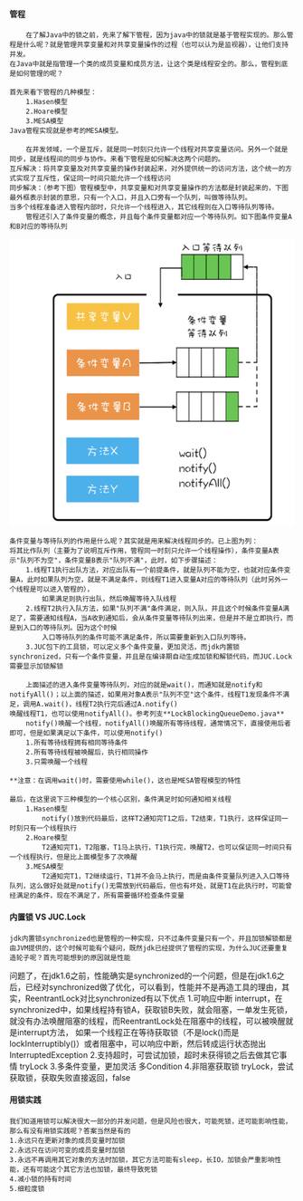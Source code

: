 #### 管程
        在了解Java中的锁之前，先来了解下管程，因为java中的锁就是基于管程实现的。那么管程是什么呢？就是管理共享变量和对共享变量操作的过程（也可以认为是监视器），让他们支持并发。
    在Java中就是指管理一个类的成员变量和成员方法，让这个类是线程安全的。那么，管程到底是如何管理的呢？

    首先来看下管程的几种模型：
        1.Hasen模型
        2.Hoare模型
        3.MESA模型
    Java管程实现就是参考的MESA模型。
    
        在并发领域，一个是互斥，就是同一时刻只允许一个线程对共享变量访问。另外一个就是同步，就是线程间的同步与协作。来看下管程是如何解决这两个问题的。
    互斥解决：将共享变量及对共享变量的操作封装起来，对外提供统一的访问方法，这个统一的方式实现了互斥性，保证同一时间只能允许一个线程访问
    同步解决：（参考下图）管程模型中，共享变量和对共享变量操作的方法都是封装起来的，下图最外框表示封装的意思，只有一个入口，并且入口旁有一个队列，叫做等待队列。
    当多个线程准备进入管程内部时，只允许一个线程进入，其它线程则在入口等待队列等待。
        管程还引入了条件变量的概念，并且每个条件变量都对应一个等待队列。如下图条件变量A和B对应的等待队列
    
![](../lock/sync.png "")

    条件变量与等待队列的作用是什么呢？其实就是用来解决线程同步的。已上图为列：
    将其比作队列（主要为了说明互斥作用，管程同一时刻只允许一个线程操作），条件变量A表示"队列不为空"，条件变量B表示"队列不满"，此时，如下步骤描述：
        1.线程T1执行出队方法，对应出队有一个前提条件，就是队列不能为空，也就对应条件变量A，此时如果队列为空，就是不满足条件，则线程T1进入变量A对应的等待队列（此时另外一个线程是可以进入管程的），
            如果满足则执行出队，然后唤醒等待入队线程
        2.线程T2执行入队方法，如果"队列不满"条件满足，则入队，并且这个时候条件变量A满足了，需要通知线程A，当A收到通知后，会从条件变量等待队列出来，但是并不是立即执行，而是到入口的等待队列。因为这个时候
            入口等待队列的条件可能不满足条件，所以需要重新到入口队列等待。
        3.JUC包下的工具锁，可以定义多个条件变量，更加灵活，而jdk内置锁synchronized，只有一个条件变量，并且是在编译期自动生成加锁和解锁代码，而JUC.Lock需要显示加锁解锁
    
        上面描述的进入条件变量等待队列，对应的就是wait()，而通知就是notify和notifyAll()；以上面的描述，如果用对象A表示"队列不空"这个条件，线程T1发现条件不满足，调用A.wait()，线程T2执行完后通过A.notify()
    唤醒线程T1，也可以使用notifyAll()。参考列支**LockBlockingQueueDemo.java**
        notify()唤醒一个线程，notifyAll()唤醒所有等待线程，通常情况下，直接使用后者即可，但是如果满足以下条件，可以使用notify()
        1.所有等待线程拥有相同等待条件
        2.所有等待线程被唤醒后，执行相同操作
        3.只需唤醒一个线程
        
    **注意：在调用wait()时，需要使用while()，这也是MESA管程模型的特性
    
    最后，在这里说下三种模型的一个核心区别，条件满足时如何通知相关线程
        1.Hasen模型
            notify()放到代码最后，这样T2通知完T1之后，T2结束，T1执行，这样保证同一时刻只有一个线程执行
        2.Hoare模型
            T2通知完T1，T2阻塞，T1马上执行，T1执行完，唤醒T2，也可以保证同一时间只有一个线程执行，但是比上面模型多了次唤醒
        3.MESA模型
            T2通知完T1，T2继续运行，T1并不会马上执行，而是由条件变量队列进入入口等待队列，这么做好处就是notify()无需放到代码最后，但也有坏处，就是T1在此执行时，可能曾经满足的条件，现在不满足了，所有需要循环检查条件变量
    
#### 内置锁 VS JUC.Lock
    jdk内置锁synchronized也是管程的一种实现，只不过条件变量只有一个，并且加锁解锁都是由JVM提供的，这个时候可能有个疑问，既然jdk已经提供了管程的实现，为什么JUC还要重复造轮子呢？首先可能想到的原因就是性能
问题了，在jdk1.6之前，性能确实是synchronized的一个问题，但是在jdk1.6之后，已经对synchronized做了优化，可以看到，性能并不是再造工具的理由，其实，ReentrantLock对比synchronized有以下优点
    1.可响应中断 interrupt，在synchronized中，如果线程持有锁A，获取锁B失败，就会阻塞，一单发生死锁，就没有办法唤醒阻塞的线程，而ReentrantLock处在阻塞中的线程，可以被唤醒就是interrupt方法，
        如果一个线程正在等待获取锁（不是lock()而是lockInterruptibly()）或者阻塞中，可以响应中断，然后转成运行状态抛出InterruptedException
    2.支持超时，可尝试加锁，超时未获得锁之后去做其它事情 tryLock
    3.多条件变量，更加灵活 多Condition
    4.非阻塞获取锁 tryLock，尝试获取锁，获取失败直接返回，false
    
#### 用锁实践
    我们知道用锁可以解决很大一部分的并发问题，但是风险也很大，可能死锁，还可能影响性能，那么有没有用锁实践呢？答案当然是有的
    1.永远只在更新对象的成员变量时加锁
    2.永远只在访问可变的成员变量时加锁
    3.永远不再调用其它对象的方法时加锁，其它方法可能有sleep，长IO，加锁会严重影响性能，还有可能这个其它方法也加锁，最终导致死锁
    4.减小锁的持有时间
    5.细粒度锁